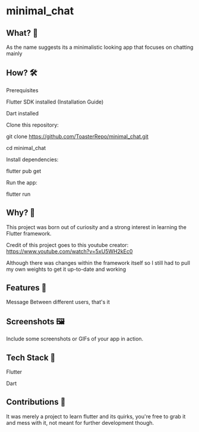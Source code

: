 # minimal_chat

## What? 🚀

As the name suggests its a minimalistic looking app that focuses on chatting mainly

## How? 🛠

Prerequisites

Flutter SDK installed (Installation Guide)

Dart installed

Clone this repository:

git clone https://github.com/ToasterRepo/minimal_chat.git

cd minimal_chat

Install dependencies:

flutter pub get

Run the app:

flutter run

## Why? 🤔

This project was born out of curiosity and a strong interest in learning the Flutter framework.

Credit of this project goes to this youtube creator: https://www.youtube.com/watch?v=5xU5WH2kEc0

Although there was changes within the framework itself so I still had to pull my own weights to get it up-to-date and working

## Features 🎯

Message Between different users, that's it

## Screenshots 🖼

Include some screenshots or GIFs of your app in action.

## Tech Stack 🔧

Flutter

Dart

## Contributions 🤝 
It was merely a project to learn flutter and its quirks, you're free to grab it and mess with it, not meant for further development though.


